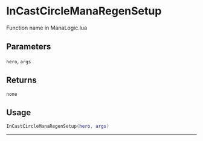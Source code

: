 # InCastCircleManaRegenSetup
Function name in ManaLogic.lua
## Parameters
`hero`, `args`
## Returns
`none`
## Usage
```lua
InCastCircleManaRegenSetup(hero, args)
```
---
